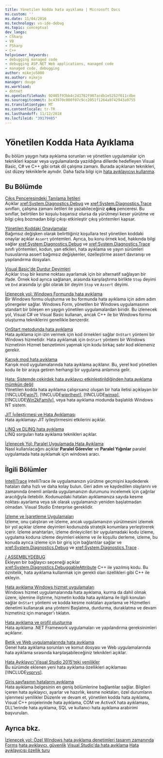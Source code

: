 ```yaml
---
title: Yönetilen kodda hata ayıklama | Microsoft Docs
ms.custom: ''
ms.date: 11/04/2016
ms.technology: vs-ide-debug
ms.topic: conceptual
dev_langs:
- CSharp
- VB
- FSharp
- C++
helpviewer_keywords:
- debugging managed code
- debugging ASP.NET Web applications, managed code
- managed code, debugging
author: mikejo5000
ms.author: mikejo
manager: douge
ms.workload:
- dotnet
ms.openlocfilehash: 92485f93bb4c2d1782f907acdb1e5252f611cdbe
ms.sourcegitcommit: bc43970c000f07c9cc2051f1264a9742943a9755
ms.translationtype: MT
ms.contentlocale: tr-TR
ms.lasthandoff: 11/12/2018
ms.locfileid: "39179485"
---
```

# <a name="debugging-managed-code"></a>Yönetilen Kodda Hata Ayıklama

Bu bölüm yaygın hata ayıklama sorunları ve yönetilen uygulamalar için teknikleri kapsar veya uygulamalarda yazıldığına dillerde hedefleyen Visual Basic, C# ve C++ gibi ortak dil çalışma zamanı. Burada açıklanan teknikleri, üst düzey tekniklerle aynıdır. Daha fazla bilgi için [hata ayıklayıcıyı kullanma](../debugger/getting-started-with-the-debugger.md).

## <a name="in-this-section"></a>Bu Bölümde

[Çıkış Penceresindeki Tanılama İletileri](../debugger/diagnostic-messages-in-the-output-window.md)  
Açıklar <xref:System.Diagnostics.Debug> ve <xref:System.Diagnostics.Trace> sınıfları, çalışma zamanı iletileri ile yazabileceğiniz **çıkış** penceresi. Bu sınıflar, belirtilen bir koşulu başarısız olursa da yürütmeyi keser yürütme ve bilgi çıkış bozmadan bilgi çıkışı etkinleştir çıkış yöntemleri kapsar.

[Yönetilen Koddaki Onaylamalar](../debugger/assertions-in-managed-code.md)  
Bağımsız değişken olarak belirttiğiniz koşullara test yönetilen koddaki onaylar açıklar `Assert` yöntemleri. Ayrıca, bu konu örnek kod, hakkında bilgi sağlar <xref:System.Diagnostics.Debug> ve <xref:System.Diagnostics.Trace> sınıfı yöntemleri, kodun, yan etkileri, hata ayıklama ve yayın sürümleri hususlarına assert bağımsız değişkenler, özelleştirme assert davranışı ve yapılandırma dosyaları.

[Visual Basic'de Durdur Deyimleri](../debugger/stop-statements-in-visual-basic.md)  
Açıklar `Stop` bir kesme noktası ayarlamak için bir alternatif sağlayan bir ifade. Örnek kod ayrıca sağlanan, arasında karşılaştırma birlikte `Stop` deyimi ve `End` arasında iyi gibi olarak bir deyim `Stop` ve `Assert` deyimi.

[İzlenecek yol: Windows Formunda hata ayıklama](../debugger/walkthrough-debugging-a-windows-form.md)  
Bir Windows formu oluşturma ve bu formunda hata ayıklama için adım adım yönergeler sağlar. Windows Form, yönetilen bir Windows uygulamasının standart bir bileşen en yaygın yönetilen uygulamalardan biridir. Bu izlenecek yol, Visual C# ve Visual Basic kullanan, ancak C++ ile bir Windows formu oluşturma tekniklerini genellikle benzerdir.

[OnStart metodunda hata ayıklama](../debugger/how-to-debug-the-onstart-method.md)  
Hata ayıklama için izin vermek için kod örnekleri sağlar `OnStart` yöntemi bir Windows hizmetidir. Hata ayıklamak için `OnStart` yöntemi bir Windows hizmetinin Hizmet benzetimini yapmak için kodu birkaç satır kod eklemeniz gerekir.

[Karışık mod hata ayıklama](../debugger/debugging-mixed-mode-applications.md)  
Karışık mod uygulamalarında hata ayıklama açıklanır. Bu, yerel kod yönetilen kodu ile bir araya getiren herhangi bir uygulama anlamına gelir.

[Hata: Sistemde çekirdek hata ayıklayıcı etkinleştirildiğinden hata ayıklama mümkün değil](../debugger/error-debugging-isn-t-possible-because-a-kernel-debugger-is-enabled-on-the-system.md)  
Yönetilen kodda hata ayıklama çalışırsanız oluşan bir hata iletisi açıklayan bir [!INCLUDE[win7](../debugger/includes/win7_md.md)], [!INCLUDE[wiprlhext](../debugger/includes/wiprlhext_md.md)], [!INCLUDE[winxp](../code-quality/includes/winxp_md.md)], [!INCLUDE[Win2kFamily](../code-quality/includes/win2kfamily_md.md)], veya hata ayıklama modunda başlatıldı Windows NT sistem.

[JIT İyileştirmesi ve Hata Ayıklaması](../debugger/jit-optimization-and-debugging.md)  
Hata ayıklamayı JIT iyileştirmesini etkilerini açıklar.

[LINQ ve DLINQ hata ayıklama](../debugger/debugging-linq.md)  
LINQ sorguları hata ayıklama teknikleri açıklar.

[İzlenecek Yol: Paralel Uygulamada Hata Ayıklama](../debugger/walkthrough-debugging-a-parallel-application.md)  
Nasıl kullanılacağını açıklar **Paralel Görevler** ve **Paralel Yığınlar** paralel uygulamada hata ayıklamak için windows aracı.

## <a name="related-sections"></a>İlgili Bölümler

[IntelliTrace](../debugger/intellitrace.md) IntelliTrace ile uygulamanızın yürütme geçmişini kaydederek hataları daha hızlı ve daha kolay bulun. Geri adım ve kaydedilen olaylarını ve zamanında önemli anlarda uygulamanızın durumunu incelemek için çağrılar aracılığıyla iletebilir. Kodunuzdaki hataları ayıklamanıza sayıda kesme noktası ayarlama veya sık olarak uygulamanızı yeniden başlatmadan olmadan. Visual Studio Enterprise gereklidir.

[İzleme ve İşaretleme Uygulamaları](/dotnet/framework/debug-trace-profile/tracing-and-instrumenting-applications)  
İzleme, onu çalıştıran ve izleme, ancak uygulamanızın yürütmesini izlemek bir yol açıklar izleme deyimleri kodunuzda stratejik konumlara yerleştirerek içerir. İzleme anahtarları, izleme dinleyicileri bir uygulamadaki kodu izleme, uygulama koduna izleme deyimleri ekleme ve ile koşullu derleme, izleme, bu konuda ayrıca izleme için bir giriş için bağlantılar sağlar ve <xref:System.Diagnostics.Debug> ve <xref:System.Diagnostics.Trace> .

[/ ASSEMBLYDEBUG](/cpp/build/reference/assemblydebug-add-debuggableattribute)  
Ekleyen bir bağlayıcı seçeneği açıklar <xref:System.Diagnostics.DebuggableAttribute> C++ ile yazılmış kodu. Bu öznitelik, hata ayıklama kullanmak için gerekli olan özellikleri gibi C++ ile ekleyin.

[Hata ayıklama Windows hizmet uygulamaları](/dotnet/framework/windows-services/how-to-debug-windows-service-applications)  
Windows hizmet uygulamalarında hata ayıklama, kurma da dahil olmak üzere, işlemine iliştirme, hizmetin kodda hata ayıklama ile ilgili konuları sağlar `OnStart` yöntemi ve kodda kesme noktaları ayarlama ve Hizmetleri denetimi kullanarak ana yöntemi Başlatma, durdurma, duraklatma ve devam hizmetiniz için manager'ı tıklatın.

[Hata ayıklama ve profil oluşturma](/dotnet/framework/debug-trace-profile/index)  
Hata ayıklama .NET Framework uygulamaları ve yapılandırma gereksinimleri açıklanır.

[Betik ve Web uygulamalarında hata ayıklama](../debugger/debugging-web-applications-and-script.md)  
Genel hata ayıklama sorunları ve komut dosyası ve Web uygulamalarında hata ayıklama sırasında karşılaşabileceğiniz teknikleri açıklar.

[Hata Ayıklayıcı'Visual Studio 2015'teki yenilikler](../debugger/what-s-new-for-the-debugger-in-visual-studio.md)  
Bu sürümde eklenen yeni hata ayıklama özellikleri açıklaması [!INCLUDE[vsprvs](../code-quality/includes/vsprvs_md.md)].

[Giriş sayfasının hatalarını ayıklama](../debugger/debugger-feature-tour.md)  
Hata ayıklama belgesinin en geniş bölümlerine bağlantılar sağlar. Bilgileri içeren hata ayıklayıcı, ayarlar ve hazırlık, kesme noktaları, özel durumların işlenmesi yenilikler Düzenle ve devam et, yönetilen kodda hata ayıklama, Visual C++ projelerinde hata ayıklama, COM ve ActiveX hata ayıklaması, DLL'lerinde hata ayıklama, SQL ve kullanıcı hata ayıklama arabirimi başvuruları.

## <a name="see-also"></a>Ayrıca bkz.

[İzlenecek yol: Özel Windows hata ayıklama denetimleri tasarım zamanında Forms](/dotnet/framework/winforms/controls/walkthrough-debugging-custom-windows-forms-controls-at-design-time)
[hata ayıklayıcı, güvenlik](../debugger/debugger-security.md)
[Visual Studio'da hata ayıklama](../debugger/index.md) 
 [ Hata ayıklayıcısı özellik turu](../debugger/debugger-feature-tour.md)
